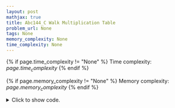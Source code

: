 ```yaml
---
layout: post
mathjax: true
title: Abc144_C Walk Multiplication Table
problem_url: None
tags: None
memory_complexity: None
time_complexity: None
---
```




{% if page.time_complexity != "None" %}
Time complexity: ${{ page.time_complexity }}$
{% endif %}

{% if page.memory_complexity != "None" %}
Memory complexity: ${{ page.memory_complexity }}$
{% endif %}

<details>
<summary>
<p style="display:inline">Click to show code.</p>
</summary>
```cpp
{% raw %}
using namespace std;
using ll = long long;
int main(void)
{
    ll n;
    cin >> n;
    ll d0 = 1;
    for (int i = 1, m = sqrt(n); i <= m; ++i)
    {
        if (n % i == 0)
        {
            d0 = i;
        }
    }
    cout << d0 + n / d0 - 2 << endl;
    return 0;
}

{% endraw %}
```
</details>

